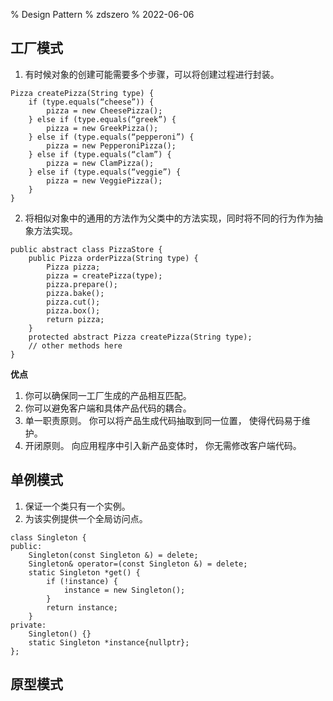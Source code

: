 % Design Pattern
% zdszero
% 2022-06-06

## 工厂模式

1. 有时候对象的创建可能需要多个步骤，可以将创建过程进行封装。

```
Pizza createPizza(String type) {
    if (type.equals(“cheese”)) {
        pizza = new CheesePizza();
    } else if (type.equals(“greek”) {
        pizza = new GreekPizza();
    } else if (type.equals(“pepperoni”) {
        pizza = new PepperoniPizza();
    } else if (type.equals(“clam”) {
        pizza = new ClamPizza();
    } else if (type.equals(“veggie”) {
        pizza = new VeggiePizza();
    }
}
```

2. 将相似对象中的通用的方法作为父类中的方法实现，同时将不同的行为作为抽象方法实现。

```
public abstract class PizzaStore {
    public Pizza orderPizza(String type) {
        Pizza pizza;
        pizza = createPizza(type);
        pizza.prepare();
        pizza.bake();
        pizza.cut();
        pizza.box();
        return pizza;
    }
    protected abstract Pizza createPizza(String type);
    // other methods here
}
```

**优点**

1. 你可以确保同一工厂生成的产品相互匹配。
2. 你可以避免客户端和具体产品代码的耦合。
3. 单一职责原则。 你可以将产品生成代码抽取到同一位置， 使得代码易于维护。
4. 开闭原则。 向应用程序中引入新产品变体时， 你无需修改客户端代码。

## 单例模式

1. 保证一个类只有一个实例。
2. 为该实例提供一个全局访问点。

```
class Singleton {
public:
    Singleton(const Singleton &) = delete;
    Singleton& operator=(const Singleton &) = delete;
    static Singleton *get() {
        if (!instance) {
            instance = new Singleton();
        }
        return instance;
    }
private:
    Singleton() {}
    static Singleton *instance{nullptr};
};
```

## 原型模式
